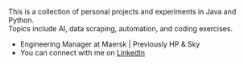 This is a collection of personal projects and experiments in Java and Python.  
Topics include AI, data scraping, automation, and coding exercises.

- Engineering Manager at Maersk | Previously HP & Sky  
- You can connect with me on [LinkedIn](https://www.linkedin.com/in/filipe-albero-pomar)


<!--
**FilipeAlberoPomar/FilipeAlberoPomar** is a ✨ _special_ ✨ repository because its `README.md` (this file) appears on your GitHub profile.

Here are some ideas to get you started:

- 🔭 I’m currently working on ...
- 🌱 I’m currently learning ...
- 👯 I’m looking to collaborate on ...
- 🤔 I’m looking for help with ...
- 💬 Ask me about ...
- 📫 How to reach me: ...
- 😄 Pronouns: ...
- ⚡ Fun fact: ...
-->
